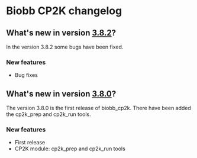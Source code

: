 # Biobb CP2K changelog

## What's new in version [3.8.2](https://github.com/bioexcel/biobb_cp2k/releases/tag/v3.8.2)?
In the version 3.8.2 some bugs have been fixed.

### New features

* Bug fixes

## What's new in version [3.8.0](https://github.com/bioexcel/biobb_cp2k/releases/tag/v3.8.0)?
The version 3.8.0 is the first release of biobb_cp2k. There have been added the cp2k_prep and cp2k_run tools.

### New features

* First release
* CP2K module: cp2k_prep and cp2k_run tools